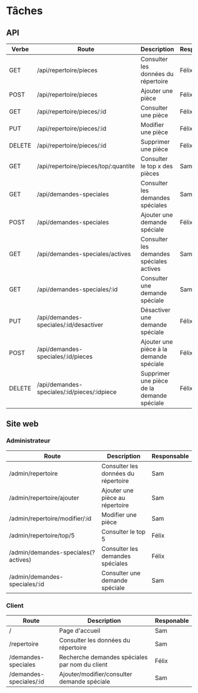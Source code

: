 # Tâches

## API

| Verbe  | Route                                       | Description                                | Responsable |
| ------ | ------------------------------------------- | ------------------------------------------ | ----------- |
| GET    | /api/repertoire/pieces                      | Consulter les données du répertoire        | Félix       |
| POST   | /api/repertoire/pieces                      | Ajouter une pièce                          | Félix       |
| GET    | /api/repertoire/pieces/:id                  | Consulter une pièce                        | Félix       |
| PUT    | /api/repertoire/pieces/:id                  | Modifier une pièce                         | Félix       |
| DELETE | /api/repertoire/pieces/:id                  | Supprimer une pièce                        | Félix       |
| GET    | /api/repertoire/pieces/top/:quantite        | Consulter le top x des pièces              | Sam/Félix   |
| GET    | /api/demandes-speciales                     | Consulter les demandes spéciales           | Sam         |
| POST   | /api/demandes-speciales                     | Ajouter une demande spéciale               | Félix       |
| GET    | /api/demandes-speciales/actives             | Consulter les demandes spéciales actives   | Sam         |
| GET    | /api/demandes-speciales/:id                 | Consulter une demande spéciale             | Sam         |
| PUT    | /api/demandes-speciales/:id/desactiver      | Désactiver une demande spéciale            | Félix       |
| POST   | /api/demandes-speciales/:id/pieces          | Ajouter une pièce à la demande spéciale    | Félix       |
| DELETE | /api/demandes-speciales/:id/pieces/:idpiece | Supprimer une pièce de la demande spéciale | Félix       |

## Site web

### Administrateur

| Route                               | Description                         | Responsable |
| ----------------------------------- | ----------------------------------- | ----------- |
| /admin/repertoire                   | Consulter les données du répertoire | Sam         |
| /admin/repertoire/ajouter           | Ajouter une pièce au répertoire     | Sam         |
| /admin/repertoire/modifier/:id      | Modifier une pièce                  | Sam         |
| /admin/repertoire/top/5             | Consulter le top 5                  | Félix       |
| /admin/demandes-speciales(?actives) | Consulter les demandes spéciales    | Félix       |
| /admin/demandes-speciales/:id       | Consulter une demande spéciale      | Sam         |

### Client

| Route                   | Description                                    | Responable |
| ----------------------- | ---------------------------------------------- | ---------- |
| /                       | Page d'accueil                                 | Sam        |
| /repertoire             | Consulter les données du répertoire            | Sam        |
| /demandes-speciales     | Recherche demandes spéciales par nom du client | Félix      |
| /demandes-speciales/:id | Ajouter/modifier/consulter demande spéciale    | Sam        |
